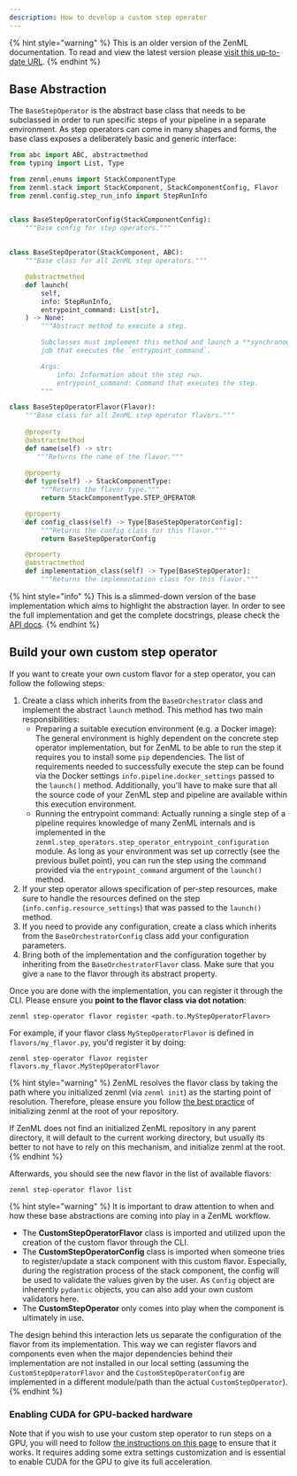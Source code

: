 ```yaml
---
description: How to develop a custom step operator
---
```


{% hint style="warning" %}
This is an older version of the ZenML documentation. To read and view the latest version please [visit this up-to-date URL](https://docs.zenml.io).
{% endhint %}


## Base Abstraction

The `BaseStepOperator` is the abstract base class that needs to be subclassed 
in order to run specific steps of your pipeline in a separate environment. As 
step operators can come in many shapes and forms, the base class exposes a 
deliberately basic and generic interface:

```python
from abc import ABC, abstractmethod
from typing import List, Type

from zenml.enums import StackComponentType
from zenml.stack import StackComponent, StackComponentConfig, Flavor
from zenml.config.step_run_info import StepRunInfo


class BaseStepOperatorConfig(StackComponentConfig):
    """Base config for step operators."""
   
    
class BaseStepOperator(StackComponent, ABC):
    """Base class for all ZenML step operators."""

    @abstractmethod
    def launch(
        self,
        info: StepRunInfo,
        entrypoint_command: List[str],
    ) -> None:
        """Abstract method to execute a step.

        Subclasses must implement this method and launch a **synchronous**
        job that executes the `entrypoint_command`.

        Args:
            info: Information about the step run.
            entrypoint_command: Command that executes the step.
        """

class BaseStepOperatorFlavor(Flavor):
    """Base class for all ZenML step operator flavors."""
    
    @property
    @abstractmethod
    def name(self) -> str:
       """Returns the name of the flavor."""
    
    @property
    def type(self) -> StackComponentType:
        """Returns the flavor type."""
        return StackComponentType.STEP_OPERATOR

    @property
    def config_class(self) -> Type[BaseStepOperatorConfig]:
        """Returns the config class for this flavor."""
        return BaseStepOperatorConfig

    @property
    @abstractmethod
    def implementation_class(self) -> Type[BaseStepOperator]:
        """Returns the implementation class for this flavor."""
```

{% hint style="info" %}
This is a slimmed-down version of the base implementation which aims to 
highlight the abstraction layer. In order to see the full implementation 
and get the complete docstrings, please check the [API docs](https://apidocs.zenml.io/latest/core_code_docs/core-step_operators/#zenml.step_operators.base_step_operator.BaseStepOperator).
{% endhint %}

## Build your own custom step operator

If you want to create your own custom flavor for a step operator, you can 
follow the following steps:

1. Create a class which inherits from the `BaseOrchestrator` class and 
implement the abstract `launch` method. This method has two main 
responsibilities:
      * Preparing a suitable execution environment (e.g. a Docker image): The 
   general environment is highly dependent on the concrete step operator 
   implementation, but for ZenML to be able to run the step it requires you to 
   install some `pip` dependencies. The list of requirements needed to 
   successfully execute the step can be found via the Docker settings
   `info.pipeline.docker_settings` passed to the `launch()` method.
   Additionally, you'll have to make sure that all the 
   source code of your ZenML step and pipeline are available within this 
   execution environment.
      * Running the entrypoint command: Actually running a single step of a 
   pipeline requires knowledge of many ZenML internals and is implemented in 
   the `zenml.step_operators.step_operator_entrypoint_configuration` module.
   As long as your environment  was set up correctly (see the previous bullet 
   point), you can run the step using the command provided via the 
   `entrypoint_command` argument of the `launch()` method.
2. If your step operator allows specification of per-step resources, make sure
   to handle the resources defined on the step (`info.config.resource_settings`) that
   was passed to the `launch()` method.
3. If you need to provide any configuration, create a class which inherits 
from the `BaseOrchestratorConfig` class add your configuration parameters.
4. Bring both of the implementation and the configuration together by inheriting
from the `BaseOrchestratorFlavor` class. Make sure that you give a `name`
to the flavor through its abstract property.


Once you are done with the implementation, you can register it through the CLI.
Please ensure you **point to the flavor class via dot notation**: 

```shell
zenml step-operator flavor register <path.to.MyStepOperatorFlavor>
```

For example, if your flavor class `MyStepOperatorFlavor` is defined in `flavors/my_flavor.py`,
you'd register it by doing:

```shell
zenml step-operator flavor register flavors.my_flavor.MyStepOperatorFlavor
```

{% hint style="warning" %}
ZenML resolves the flavor class by taking the path where you initialized zenml
(via `zenml init`) as the starting point of resolution. Therefore, please ensure
you follow [the best practice](../../guidelines/best-practices.md) of initializing
zenml at the root of your repository.

If ZenML does not find an initialized ZenML repository in any parent directory, it
will default to the current working directory, but usually its better to not have to
rely on this mechanism, and initialize zenml at the root.
{% endhint %}

Afterwards, you should see the new flavor in the list of available flavors:

```shell
zenml step-operator flavor list
```

{% hint style="warning" %}
It is important to draw attention to when and how these base abstractions are 
coming into play in a ZenML workflow.

- The **CustomStepOperatorFlavor** class is imported and utilized upon the 
creation of the custom flavor through the CLI.
- The **CustomStepOperatorConfig** class is imported when someone tries to 
register/update a stack component with this custom flavor. Especially, 
during the registration process of the stack component, the config will be used 
to validate the values given by the user. As `Config` object are inherently 
`pydantic` objects, you can also add your own custom validators here.
- The **CustomStepOperator** only comes into play when the component is 
ultimately in use. 

The design behind this interaction lets us separate the configuration of the 
flavor from its implementation. This way we can register flavors and components 
even when the major dependencies behind their implementation are not installed
in our local setting (assuming the `CustomStepOperatorFlavor` and the 
`CustomStepOperatorConfig` are implemented in a different module/path than
the actual `CustomStepOperator`).
{% endhint %}

### Enabling CUDA for GPU-backed hardware

Note that if you wish to use your custom step operator to run steps on a GPU, you will
need to follow [the instructions on this page](../../advanced-guide/pipelines/gpu-hardware.md) to ensure that it works. It
requires adding some extra settings customization and is essential to enable
CUDA for the GPU to give its full acceleration.
